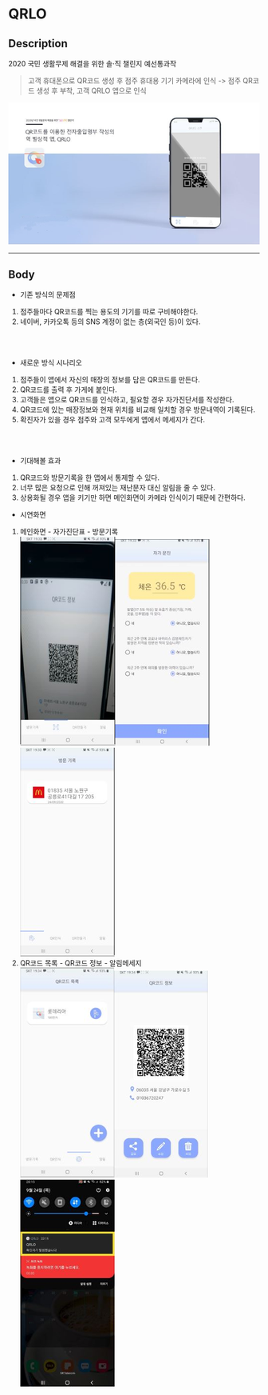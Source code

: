 # __QRLO__


## Description
2020 국민 생활무제 해결을 위한 솔·직 챌린지 예선통과작<br>
>고객 휴대폰으로 QR코드 생성 후 점주 휴대용 기기 카메라에 인식
-> 점주 QR코드 생성 후 부착, 고객 QRLO 앱으로 인식


![qrlo_screenshot](./img/qrlo.JPG)

-------

## Body
* 기존 방식의 문제점
1. 점주들마다 QR코드를 찍는 용도의 기기를 따로 구비해야한다.
2. 네이버, 카카오톡 등의 SNS 계정이 없는 층(외국인 등)이 있다.

<br>
<br>

* 새로운 방식 시나리오
1. 점주들이 앱에서 자신의 매장의 정보를 담은 QR코드를 만든다.
2. QR코드를 출력 후 가게에 붙인다.
3. 고객들은 앱으로 QR코드를 인식하고, 필요할 경우 자가진단서를 작성한다.
4. QR코드에 있는 매장정보와 현재 위치를 비교해 일치할 경우 방문내역이 기록된다.
5. 확진자가 있을 경우 점주와 고객 모두에게 앱에서 메세지가 간다.

<br>
<br>

* 기대해볼 효과
1. QR코드와 방문기록을 한 앱에서 통제할 수 있다.
2. 너무 많은 요청으로 인해 꺼져있는 재난문자 대신 알림을 줄 수 있다.
3. 상용화될 경우 앱을 키기만 하면 메인화면이 카메라 인식이기 때문에 간편하다.


* 시연화면
1. 메인화면 - 자가진단표 - 방문기록 <br>
![qrlo_screenshot](./img/qrlo_ex1.JPG)![qrlo_screenshot](./img/qrlo_ex2.JPG)![qrlo_screenshot](./img/qrlo_ex3.JPG)
3. QR코드 목록 - QR코드 정보 - 알림메세지<br>
![qrlo_screenshot](./img/qrlo_ex4.JPG)![qrlo_screenshot](./img/qrlo_ex5.JPG)![qrlo_screenshot](./img/qrlo_ex6.JPG)
